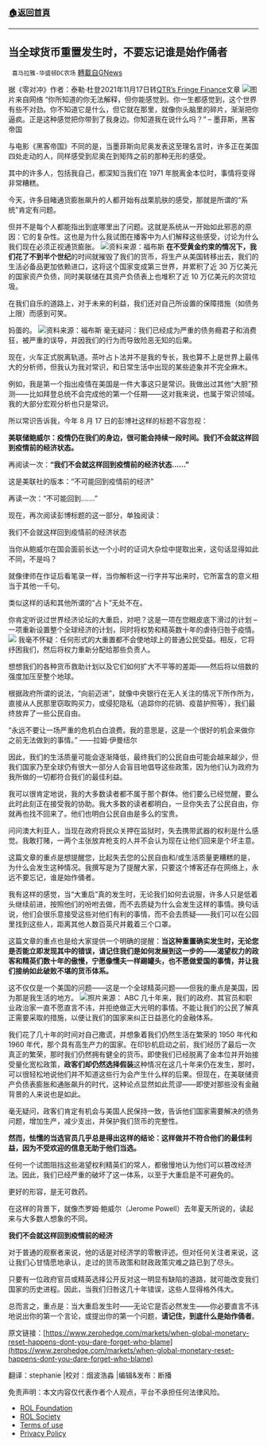 ###  [:house:返回首頁](https://github.com/ourhimalayas/txt)
---


## 当全球货币重置发生时，不要忘记谁是始作俑者
` 喜马拉雅-华盛顿DC农场` [轉載自GNews](https://gnews.org/zh-hans/1676648/)

据《零对冲》作者：泰勒·杜登2021年11月17日转[QTR’s Fringe Finance](https://quoththeraven.substack.com/)文章
![](https://assets.gnews.org/wp-content/uploads/2021/11/image002-beyong-all-repair.jpg)图片来自网络
“你所知道的你无法解释，但你能感觉到。你一生都感觉到，这个世界有些不对劲。你不知道它是什么，但它就在那里，就像你头脑里的碎片，渐渐把你逼疯。正是这种感觉把你带到了我身边。你知道我在说什么吗？”
– 墨菲斯，黑客帝国

与电影《黑客帝国》不同的是，当墨菲斯向尼奥发表这至理名言时，许多正在美国四处走动的人，同样感受到尼奥在到矩阵之前的那种无形的感受。

其中的许多人，包括我自己，都深知当我们在 1971 年脱离金本位时，事情将变得非常糟糕。

今天，许多目睹通货膨胀飙升的人都开始有战栗肌肤的感受，那就是所谓的“系统”肯定有问题。

但并不是每个人都能指出到底哪里出了问题。这就是系统从一开始如此邪恶的原因：它的复杂性。这也是为什么我试图在播客中为人们解释这些感受，讨论为什么我们现在必须正视通货膨胀。
![](https://assets.gnews.org/wp-content/uploads/2021/11/image004-gold.jpg)资料来源：福布斯
**在不受黄金约束的情况下，我们花了不到半个世纪**的时间就摧毁了我们的货币，将生产从美国转移出去，我们的生活必备品更加依赖进口，这将这个国家变成第三世界，并累积了近 30 万亿美元的国家资产负债，同时美联储在其资产负债表上也堆积了近 10 万亿美元的次贷垃圾。

在我们自乐的道路上，对于未来的利益，我们还对自己所设置的保障措施（如债务上限）而感到可笑。

妈蛋的。
![](https://assets.gnews.org/wp-content/uploads/2021/11/image006-spending.jpg)资料来源：福布斯
毫无疑问：我们已经成为严重的债务瘾君子和消费狂，被严重的误导，并因我们的行为而导致险恶无知的后果。

现在，火车正式脱离轨道。茶叶占卜法并不是我的专长，我也算不上是世界上最伟大的分析师，但我认为我对常识，和日常生活中出现的某些迹象并不完全麻木。

例如，我是第一个指出疫情在美国是一件大事这只是常识。我做出过其他“大胆”预测——比如拜登总统不会完成他的第一个任期——这对我来说，也属于常识领域。我的大部分宏观分析也只是常识。

所以常识告诉我，今年 8 月 17 日的彭博社这样的标题不容忽视：

**美联储鲍威尔：疫情仍在我们的身边，很可能会持续一段时间。我们不会就这样回到疫情前的经济状态。**

再阅读一次：**“我们不会就这样回到疫情前的经济状态……”**

这是美联社的版本：“不可能回到疫情前的经济”

再读一次：“不可能回到…….”

现在，再次阅读彭博标题的这一部分，单独阅读：

我们不会就这样回到疫情前的经济状态

当你从鲍威尔在国会面前长达一个小时的证词大杂烩中提取出来，这句话显得如此不同，不是吗？

就像律师在作证后看笔录一样，当你解析这一行字并写出来时，它所富含的意义相当于其他一千句。

类似这样的话和其他所谓的“占卜”无处不在。

你肯定听说过世界经济论坛的大重启，对吧？这是一项在您眼皮底下滑过的计划 – 一项重新设置整个全球经济的计划，同时将权势和精英数十年的虐待归咎于疫情。
![](https://assets.gnews.org/wp-content/uploads/2021/11/image008-great-reset.gif)
我毫不怀疑：任何形式的大重置都不会使地球上的普通公民受益。相反，它将纾困我们，然后将权力重新分配给那些负责人。

想想我们的各种货币救助计划以及它们如何扩大不平等的差距——然后将以倍数的强度加压至整个地球。

根据政府所谓的说法，“向前迈进”，就像中央银行在无人关注的情况下所作所为，直接从人民那里窃取购买力，或侵犯隐私（追踪你的花销、疫苗护照等），我们最终放弃了一些公民自由。

“永远不要让一场严重的危机白白浪费。我的意思是，这是一个很好的机会来做你之前无法做到的事情。”
——拉姆·伊曼纽尔

因此，我们的生活质量可能会逐渐降低，最终我们的公民自由可能会越来越少，但我们国家乃至全球仍有很大一部分人会盲目地倡导这些政策，因为他们认为政府为我所做的一切都符合我们的最佳利益。

我可以很肯定地说，我的大多数读者都不属于那个群体。他们要么已经觉醒，要么此时此刻正在接受我的协助。我大多数的读者都明白，一旦你失去了公民自由，你就再也找不回来了。他们也明白公民自由是多么的宝贵。

问问澳大利亚人，当现在政府将民众关押在监狱时，失去携带武器的权利是什么感觉。我敢打赌，一两个主张放弃枪支的人并不会认为现在让他们回来是个坏主意。

这篇文章的重点是想提醒您，比起失去您的公民自由和/或生活质量更糟糕的是，为什么会发生这种情况。我撰写是为了提醒大家，只要这个博客还存在网络上，永远不要忘记，谁是始作俑者。

我有这样的感觉，当“大重启”真的发生时，无论我们如何去说服，许多人只是低着头继续前进，按照他们的吩咐去做，而不去质疑为什么会发生这样的事情。换句话说，他们会很乐意接受这些对他们有利的事情，而不会去质疑——我们可以在公园里找到这些人，距离其他人数百英尺并戴着三个口罩。

这篇文章的重点也是给大家提供一个明确的提醒：**当这种重置确实发生时，无论您是否能立即发现其中的错误，请记住我们是如何发展到这一步的——渴望权力的政客和精英们数十年的傲慢，宁愿像懦夫一样踢罐头，也不愿做爱国的事情，并让我们接纳如此破败不堪的货币体系。**

这不仅仅是一个美国的问题——这是一个全球精英问题——但我的重点是美国，因为那是我生活的地方。
![](https://assets.gnews.org/wp-content/uploads/2021/11/image010-官员.gif)照片来源： ABC
几十年来，我们的政府、其官员和职业政治家一直不愿直言不讳，并拒绝做正大光明的事情。不能让我们的公民了解真正需要采取的措施，以便让我们的国家来纠正日益恶化的金融体系。

我们花了几十年的时间对自己撒谎，并想象着我们仍然生活在繁荣的 1950 年代和 1960 年代，那个具有高生产力的国家。在印钞机启动之前，我们经历了最后一次真正的繁荣，那时我们仍然拥有健全的货币。即使我们已经脱离了金本位并开始接受量化宽松政策，**政客们却仍然选择假装**这种情况在这几十年来仍在发生，那时，可以很轻松地说他们并不知道这些行为会产生什么样的后果。但现在，在美联储资产负债表膨胀和通胀飙升的时代，这种论点显然如此荒谬——即使对那些没有金融背景的人来说也是如此。

毫无疑问，政客们肯定有机会与美国人民保持一致，告诉他们国家需要解决的债务问题，增加生产，减少支出，并保护我们货币的完整性。

**然而，怯懦的当选官员几乎总是得出这样的结论：这样做并不符合他们的最佳利益，因为不受欢迎的信息无助于他们当选。**

任何一个试图阻挡这些渴望权利精英们的常人，都傲慢地认为他们可以篡改经济法。因此，我们已经严重的破坏了这一体系，以至于大重启是不可避免的。

更好的形容，是无可救药。

在这样的背景下，就像杰罗姆·鲍威尔（Jerome Powell）去年夏天所说的，读起来与大多数人想象的不同。

**我们不会就这样回到疫情前的经济**

对于普通的观察者来说，他的话是对经济学的零散评述。但对任何关注者来说，这让我们心甘情愿地承认，走过的货币政策和财政政策灾难之路已到了尽头。

只要有一位政府官员或精英选择公开反对这一明显有缺陷的道路，就可能改变我们国家的历史进程。因此，当我们归咎这几十年错误，这些人显得格外伟大。

总而言之，重点是：当大重启发生时——无论它是否必然发生——你必要直言不讳地说出你的第一个言论，或提出你的第一个问题，**请记住，到底什么是始作俑者**。

原文链接：[https://www.zerohedge.com/markets/when-global-monetary-reset-happens-dont-you-dare-forget-who-blame](https://www.zerohedge.com/markets/when-global-monetary-reset-happens-dont-you-dare-forget-who-blame)

翻译：stephanie |校对：烟波浩淼 |编辑&发布：断播

 

免责声明：本文内容仅代表作者个人观点，平台不承担任何法律风险。

- [ROL Foundation](https://rolfoundation.org/)
- [ROL Society](https://rolsociety.org/)
- [Terms of use](https://gnews.org/terms-of-use-3/)
- [Privacy Policy](https://gnews.org/privacy-policy/)
